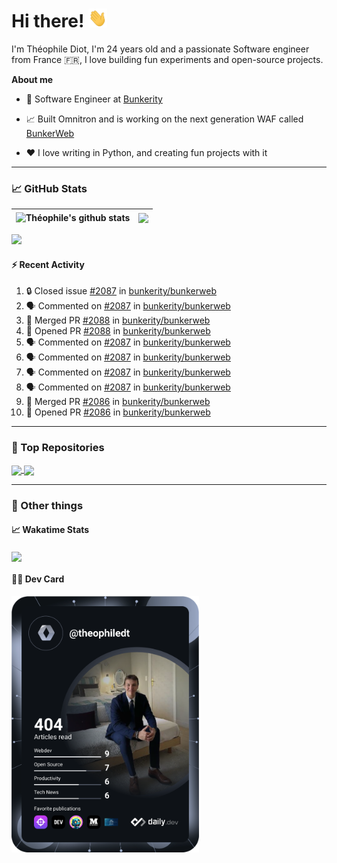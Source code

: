 # Hi there! <img src="./wave.gif" width="30px" height="30px" />

I'm Théophile Diot, I'm 24 years old and a passionate Software engineer from France 🇫🇷, I love building fun experiments and open-source projects.

**About me**

- 💼 Software Engineer at [Bunkerity](https://www.bunkerity.com/)

- 📈 Built Omnitron and is working on the next generation WAF called [BunkerWeb](https://www.bunkerweb.io)

- ❤️ I love writing in Python, and creating fun projects with it

---

### 📈 GitHub Stats

| <img align="center" src="https://github-readme-stats.vercel.app/api?username=TheophileDiot&show_icons=true&include_all_commits=true&theme=algolia&hide_border=true&rank_icon=github" alt="Théophile's github stats" /> | <img align="center" src="https://github-readme-stats.vercel.app/api/top-langs/?username=TheophileDiot&layout=compact&theme=algolia&hide_border=true" /> |
| ---------------------------------------------------------------------------------------------------------------------------------------------------------------------------------------------------------------------- | ------------------------------------------------------------------------------------------------------------------------------------------------------- |

![](https://github-readme-activity-graph.vercel.app/graph?username=TheophileDiot&theme=tokyo-night)

#### :zap: Recent Activity

<!--START_SECTION:activity-->
1. 🔒 Closed issue [#2087](https://github.com/bunkerity/bunkerweb/issues/2087) in [bunkerity/bunkerweb](https://github.com/bunkerity/bunkerweb)
2. 🗣 Commented on [#2087](https://github.com/bunkerity/bunkerweb/issues/2087#issuecomment-2721409111) in [bunkerity/bunkerweb](https://github.com/bunkerity/bunkerweb)
3. 🎉 Merged PR [#2088](https://github.com/bunkerity/bunkerweb/pull/2088) in [bunkerity/bunkerweb](https://github.com/bunkerity/bunkerweb)
4. 💪 Opened PR [#2088](https://github.com/bunkerity/bunkerweb/pull/2088) in [bunkerity/bunkerweb](https://github.com/bunkerity/bunkerweb)
5. 🗣 Commented on [#2087](https://github.com/bunkerity/bunkerweb/issues/2087#issuecomment-2721377332) in [bunkerity/bunkerweb](https://github.com/bunkerity/bunkerweb)
6. 🗣 Commented on [#2087](https://github.com/bunkerity/bunkerweb/issues/2087#issuecomment-2721216852) in [bunkerity/bunkerweb](https://github.com/bunkerity/bunkerweb)
7. 🗣 Commented on [#2087](https://github.com/bunkerity/bunkerweb/issues/2087#issuecomment-2721213938) in [bunkerity/bunkerweb](https://github.com/bunkerity/bunkerweb)
8. 🗣 Commented on [#2087](https://github.com/bunkerity/bunkerweb/issues/2087#issuecomment-2721184525) in [bunkerity/bunkerweb](https://github.com/bunkerity/bunkerweb)
9. 🎉 Merged PR [#2086](https://github.com/bunkerity/bunkerweb/pull/2086) in [bunkerity/bunkerweb](https://github.com/bunkerity/bunkerweb)
10. 💪 Opened PR [#2086](https://github.com/bunkerity/bunkerweb/pull/2086) in [bunkerity/bunkerweb](https://github.com/bunkerity/bunkerweb)
<!--END_SECTION:activity-->

---

### 🔧 Top Repositories

<a href="https://github.com/bunkerity/bunkerweb">
  <img align="center" src="https://github-readme-stats.vercel.app/api/pin/?username=Bunkerity&repo=bunkerweb&theme=algolia" />
</a>
<a href="https://github.com/TheophileDiot/Omnitron">
  <img align="center" src="https://github-readme-stats.vercel.app/api/pin/?username=TheophileDiot&repo=Omnitron&theme=algolia" />
</a>

---

### 🎉 Other things

#### 📈 Wakatime Stats

<a href="https://wakatime.com/@theophile_bunkerity">
  <img align="center" src="https://github-readme-stats.vercel.app/api/wakatime?username=3aa5ce41-c253-43d9-8441-a721e446a45f&layout=compact&theme=algolia" />
</a>

#### 👨‍💻 Dev Card

<a href="https://app.daily.dev/TheophileDt">
  <img src="./devcard.svg" width="300" alt="Théophile Diot's Dev Card"/>
</a>
